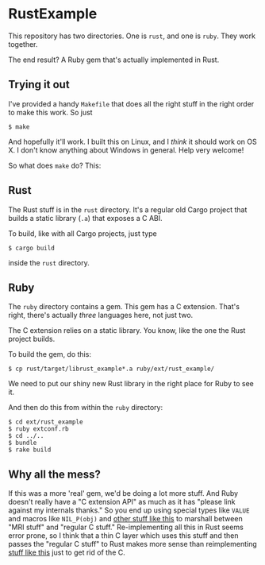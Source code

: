 # RustExample

This repository has two directories. One is `rust`, and one is `ruby`. They
work together.

The end result? A Ruby gem that's actually implemented in Rust.

## Trying it out

I've provided a handy `Makefile` that does all the right stuff in the right
order to make this work. So just

    $ make

And hopefully it'll work. I built this on Linux, and I _think_ it should work
on OS X. I don't know anything about Windows in general. Help very welcome!

So what does `make` do? This:

## Rust

The Rust stuff is in the `rust` directory. It's a regular old Cargo project
that builds a static library (`.a`) that exposes a C ABI.

To build, like with all Cargo projects, just type

    $ cargo build

inside the `rust` directory.

## Ruby

The `ruby` directory contains a gem. This gem has a C extension. That's right,
there's actually _three_ languages here, not just two.

The C extension relies on a static library. You know, like the one the Rust
project builds.

To build the gem, do this:

    $ cp rust/target/librust_example*.a ruby/ext/rust_example/

We need to put our shiny new Rust library in the right place for Ruby to see
it.

And then do this from within the `ruby` directory:

    $ cd ext/rust_example
    $ ruby extconf.rb
    $ cd ../..
    $ bundle
    $ rake build

## Why all the mess?

If this was a more 'real' gem, we'd be doing a lot more stuff. And Ruby doesn't
really have a "C extension API" as much as it has "please link against my
internals thanks." So you end up using special types like `VALUE` and macros
like `NIL_P(obj)` and [other stuff like
this](https://github.com/ruby/ruby/blob/trunk/README.EXT#L89) to marshall
between "MRI stuff" and "regular C stuff." Re-implementing all this in Rust
seems error prone, so I think that a thin C layer which uses this stuff
and then passes the "regular C stuff" to Rust makes more sense than
reimplementing [stuff like
this](https://github.com/ruby/ruby/blob/97d3b04c9b4ac50f9110001a772d59590a6f6274/include/ruby/ruby.h#L491-L507)
just to get rid of the C.
